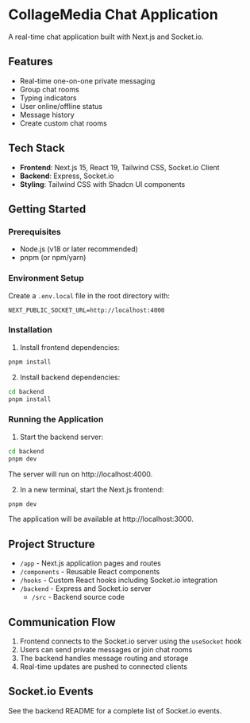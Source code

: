 # CollageMedia Chat Application

A real-time chat application built with Next.js and Socket.io.

## Features

- Real-time one-on-one private messaging
- Group chat rooms
- Typing indicators
- User online/offline status
- Message history
- Create custom chat rooms

## Tech Stack

- **Frontend**: Next.js 15, React 19, Tailwind CSS, Socket.io Client
- **Backend**: Express, Socket.io
- **Styling**: Tailwind CSS with Shadcn UI components

## Getting Started

### Prerequisites

- Node.js (v18 or later recommended)
- pnpm (or npm/yarn)

### Environment Setup

Create a `.env.local` file in the root directory with:

```
NEXT_PUBLIC_SOCKET_URL=http://localhost:4000
```

### Installation

1. Install frontend dependencies:

```bash
pnpm install
```

2. Install backend dependencies:

```bash
cd backend
pnpm install
```

### Running the Application

1. Start the backend server:

```bash
cd backend
pnpm dev
```

The server will run on http://localhost:4000.

2. In a new terminal, start the Next.js frontend:

```bash
pnpm dev
```

The application will be available at http://localhost:3000.

## Project Structure

- `/app` - Next.js application pages and routes
- `/components` - Reusable React components
- `/hooks` - Custom React hooks including Socket.io integration
- `/backend` - Express and Socket.io server
  - `/src` - Backend source code

## Communication Flow

1. Frontend connects to the Socket.io server using the `useSocket` hook
2. Users can send private messages or join chat rooms
3. The backend handles message routing and storage
4. Real-time updates are pushed to connected clients

## Socket.io Events

See the backend README for a complete list of Socket.io events. 